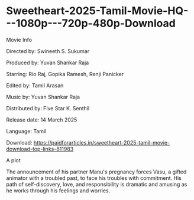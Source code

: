 # Sweetheart-2025-Tamil-Movie-HQ---1080p---720p-480p-Download
Movie Info

Directed by: Swineeth S. Sukumar

Produced by: Yuvan Shankar Raja

Starring: Rio Raj, Gopika Ramesh, Renji Panicker

Edited by: Tamil Arasan

Music by: Yuvan Shankar Raja

Distributed by: Five Star K. Senthil

Release date: 14 March 2025

Language: Tamil


Download: https://paidforarticles.in/sweetheart-2025-tamil-movie-download-top-links-811983

A plot

The announcement of his partner Manu's pregnancy forces Vasu, a gifted animator with a troubled past, to face his troubles with commitment.  His path of self-discovery, love, and responsibility is dramatic and amusing as he works through his feelings and worries.
